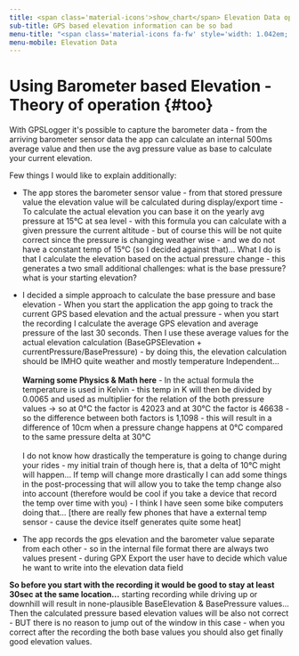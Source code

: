 ```yaml
---
title: <span class='material-icons'>show_chart</span> Elevation Data optimizations
sub-title: GPS based elevation information can be so bad
menu-title: "<span class='material-icons fa-fw' style='width: 1.042em;'>show_chart</span>&nbsp;Elevation Data"
menu-mobile: Elevation Data
---
```


# Using Barometer based Elevation - Theory of operation {#too}

With GPSLogger it's possible to capture the barometer data - from the arriving barometer sensor data the app can
calculate an internal 500ms average value and then use the avg pressure value as base to calculate your current
elevation.

Few things I would like to explain additionally:

- The app stores the barometer sensor value - from that stored pressure value the elevation value will be calculated
  during display/export time - To calculate the actual elevation you can base it on the yearly avg pressure at 15°C at
  sea level - with this formula you can calculate with a given pressure the current altitude - but of course this will
  be not quite correct since the pressure is changing weather wise - and we do not have a constant temp of 15°C (so I
  decided against that)... What I do is that I calculate the elevation based on the actual pressure change - this
  generates a two small additional challenges: what is the base pressure? what is your starting elevation?

- I decided a simple approach to calculate the base pressure and base elevation - When you start the application the app
  going to track the current GPS based elevation and the actual pressure - when you start the recording I calculate the
  average GPS elevation and average pressure of the last 30 seconds. Then I use these average values for the actual
  elevation calculation (BaseGPSElevation + currentPressure/BasePressure) - by doing this, the elevation calculation
  should be IMHO quite weather and mostly temperature Independent...<br/><br/>
  **Warning some Physics & Math here** - In the actual formula the temperature is used in Kelvin - this temp in K will
  then be divided by 0.0065 and used as multiplier for the relation of the both pressure values -> so at 0°C the factor
  is 42023 and at 30°C the factor is 46638 - so the difference between both factors is 1,1098 - this will result in a
  difference of 10cm when a pressure change happens at 0°C compared to the same pressure delta at 30°C<br/><br/>
  I do not know how drastically the temperature is going to change during your rides - my initial train of though here
  is, that a delta of 10°C might will happen... If temp will change more drastically I can add some things in the
  post-processing that will allow you to take the temp change also into account (therefore would be cool if you take a
  device that record the temp over time with you) - I think I have seen some bike computers doing that... \[there are
  really few phones that have a external temp sensor - cause the device itself generates quite some heat\]

- The app records the gps elevation and the barometer value separate from each other - so in the internal file format
  there are always two values present - during GPX Export the user have to decide which value he want to write into the
  elevation data field

**So before you start with the recording it would be good to stay at least 30sec at the same location...** starting
recording while driving up or downhill will result in none-plausible BaseElevation & BasePressure values... Then the
calculated pressure based elevation values will be also not correct - BUT there is no reason to jump out of the window
in this case - when you correct after the recording the both base values you should also get finally good elevation
values.
